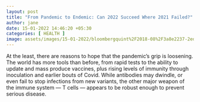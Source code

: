 ```yaml
---
layout: post
title: "From Pandemic to Endemic: Can 2022 Succeed Where 2021 Failed?"
author: jane 
date: 15-01-2022 14:46:20 +05:30 
categories: [ HEALTH ] 
image: assets/images/15-01-2022/bloombergquint%2F2018-08%2F3a8e2237-2edb-4494-bcf2-231993fb6108%2FBLOOMBERG_LOGO.png
---
```

At the least, there are reasons to hope that the pandemic’s grip is loosening. The world has more tools than before, from rapid tests to the ability to update and mass produce vaccines, plus rising levels of immunity through inoculation and earlier bouts of Covid. While antibodies may dwindle, or even fail to stop infections from new variants, the other major weapon of the immune system — T cells — appears to be robust enough to prevent serious disease.